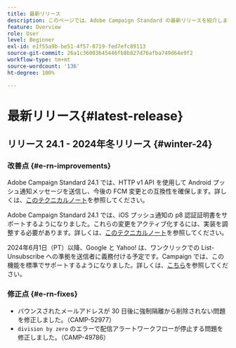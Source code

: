 ```yaml
---
title: 最新リリース
description: このページでは、Adobe Campaign Standard の最新リリースを紹介します。
feature: Overview
role: User
level: Beginner
exl-id: e1f55a9b-be51-4f57-8719-fed7efc89113
source-git-commit: 26a1c36003645446fb8b827d76afba749d64e9f2
workflow-type: tm+mt
source-wordcount: '136'
ht-degree: 100%

---
```



# 最新リリース{#latest-release}

<!--
![Control Panel](assets/do-not-localize/cp-icon.png) **New Control Panel release**. [Learn more](https://experienceleague.adobe.com/docs/control-panel/using/release-notes.html){target="_blank"}.-->

## リリース 24.1 - 2024年冬リリース {#winter-24}

### 改善点 {#e-rn-improvements}

Adobe Campaign Standard 24.1 では、HTTP v1 API を使用して Android プッシュ通知メッセージを送信し、今後の FCM 変更との互換性を確保します。詳しくは、[このテクニカルノート](../../administration/using/push-technote.md)を参照してください。

Adobe Campaign Standard 24.1 では、iOS プッシュ通知の p8 認証証明書をサポートするようになりました。これらの変更をアクティブ化するには、実装を調整する必要があります。詳しくは、[このテクニカルノート](../../administration/using/push-technote.md)を参照してください。

2024年6月1日（PT）以降、Google と Yahoo! は、ワンクリックでの List-Unsubscribe への準拠を送信者に義務付ける予定です。Campaign では、この機能を標準でサポートするようになりました。詳しくは、[こちら](../../administration/using/configuring-email-channel.md#email-channel-parameters)を参照してください。

### 修正点 {#e-rn-fixes}

* バウンスされたメールアドレスが 30 日後に強制隔離から削除されない問題を修正しました。（CAMP-52977）
* `division by zero` のエラーで配信アラートワークフローが停止する問題を修正しました。（CAMP-49786）

